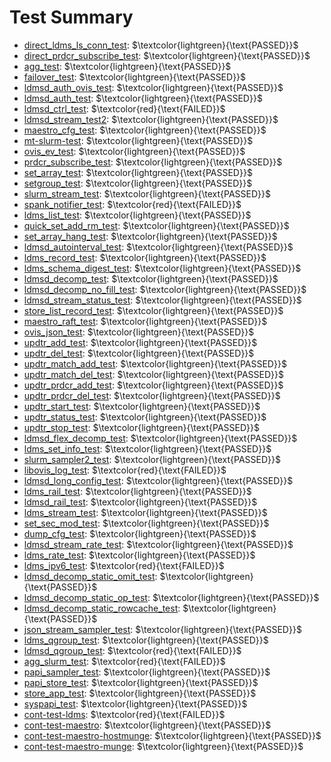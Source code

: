 Test Summary
============
* [direct_ldms_ls_conn_test](test-log/direct_ldms_ls_conn_test.log): $\textcolor{lightgreen}{\text{PASSED}}$
* [direct_prdcr_subscribe_test](test-log/direct_prdcr_subscribe_test.log): $\textcolor{lightgreen}{\text{PASSED}}$
* [agg_test](test-log/agg_test.log): $\textcolor{lightgreen}{\text{PASSED}}$
* [failover_test](test-log/failover_test.log): $\textcolor{lightgreen}{\text{PASSED}}$
* [ldmsd_auth_ovis_test](test-log/ldmsd_auth_ovis_test.log): $\textcolor{lightgreen}{\text{PASSED}}$
* [ldmsd_auth_test](test-log/ldmsd_auth_test.log): $\textcolor{lightgreen}{\text{PASSED}}$
* [ldmsd_ctrl_test](test-log/ldmsd_ctrl_test.log): $\textcolor{red}{\text{FAILED}}$
* [ldmsd_stream_test2](test-log/ldmsd_stream_test2.log): $\textcolor{lightgreen}{\text{PASSED}}$
* [maestro_cfg_test](test-log/maestro_cfg_test.log): $\textcolor{lightgreen}{\text{PASSED}}$
* [mt-slurm-test](test-log/mt-slurm-test.log): $\textcolor{lightgreen}{\text{PASSED}}$
* [ovis_ev_test](test-log/ovis_ev_test.log): $\textcolor{lightgreen}{\text{PASSED}}$
* [prdcr_subscribe_test](test-log/prdcr_subscribe_test.log): $\textcolor{lightgreen}{\text{PASSED}}$
* [set_array_test](test-log/set_array_test.log): $\textcolor{lightgreen}{\text{PASSED}}$
* [setgroup_test](test-log/setgroup_test.log): $\textcolor{lightgreen}{\text{PASSED}}$
* [slurm_stream_test](test-log/slurm_stream_test.log): $\textcolor{lightgreen}{\text{PASSED}}$
* [spank_notifier_test](test-log/spank_notifier_test.log): $\textcolor{red}{\text{FAILED}}$
* [ldms_list_test](test-log/ldms_list_test.log): $\textcolor{lightgreen}{\text{PASSED}}$
* [quick_set_add_rm_test](test-log/quick_set_add_rm_test.log): $\textcolor{lightgreen}{\text{PASSED}}$
* [set_array_hang_test](test-log/set_array_hang_test.log): $\textcolor{lightgreen}{\text{PASSED}}$
* [ldmsd_autointerval_test](test-log/ldmsd_autointerval_test.log): $\textcolor{lightgreen}{\text{PASSED}}$
* [ldms_record_test](test-log/ldms_record_test.log): $\textcolor{lightgreen}{\text{PASSED}}$
* [ldms_schema_digest_test](test-log/ldms_schema_digest_test.log): $\textcolor{lightgreen}{\text{PASSED}}$
* [ldmsd_decomp_test](test-log/ldmsd_decomp_test.log): $\textcolor{lightgreen}{\text{PASSED}}$
* [ldmsd_decomp_no_fill_test](test-log/ldmsd_decomp_no_fill_test.log): $\textcolor{lightgreen}{\text{PASSED}}$
* [ldmsd_stream_status_test](test-log/ldmsd_stream_status_test.log): $\textcolor{lightgreen}{\text{PASSED}}$
* [store_list_record_test](test-log/store_list_record_test.log): $\textcolor{lightgreen}{\text{PASSED}}$
* [maestro_raft_test](test-log/maestro_raft_test.log): $\textcolor{lightgreen}{\text{PASSED}}$
* [ovis_json_test](test-log/ovis_json_test.log): $\textcolor{lightgreen}{\text{PASSED}}$
* [updtr_add_test](test-log/updtr_add_test.log): $\textcolor{lightgreen}{\text{PASSED}}$
* [updtr_del_test](test-log/updtr_del_test.log): $\textcolor{lightgreen}{\text{PASSED}}$
* [updtr_match_add_test](test-log/updtr_match_add_test.log): $\textcolor{lightgreen}{\text{PASSED}}$
* [updtr_match_del_test](test-log/updtr_match_del_test.log): $\textcolor{lightgreen}{\text{PASSED}}$
* [updtr_prdcr_add_test](test-log/updtr_prdcr_add_test.log): $\textcolor{lightgreen}{\text{PASSED}}$
* [updtr_prdcr_del_test](test-log/updtr_prdcr_del_test.log): $\textcolor{lightgreen}{\text{PASSED}}$
* [updtr_start_test](test-log/updtr_start_test.log): $\textcolor{lightgreen}{\text{PASSED}}$
* [updtr_status_test](test-log/updtr_status_test.log): $\textcolor{lightgreen}{\text{PASSED}}$
* [updtr_stop_test](test-log/updtr_stop_test.log): $\textcolor{lightgreen}{\text{PASSED}}$
* [ldmsd_flex_decomp_test](test-log/ldmsd_flex_decomp_test.log): $\textcolor{lightgreen}{\text{PASSED}}$
* [ldms_set_info_test](test-log/ldms_set_info_test.log): $\textcolor{lightgreen}{\text{PASSED}}$
* [slurm_sampler2_test](test-log/slurm_sampler2_test.log): $\textcolor{lightgreen}{\text{PASSED}}$
* [libovis_log_test](test-log/libovis_log_test.log): $\textcolor{red}{\text{FAILED}}$
* [ldmsd_long_config_test](test-log/ldmsd_long_config_test.log): $\textcolor{lightgreen}{\text{PASSED}}$
* [ldms_rail_test](test-log/ldms_rail_test.log): $\textcolor{lightgreen}{\text{PASSED}}$
* [ldmsd_rail_test](test-log/ldmsd_rail_test.log): $\textcolor{lightgreen}{\text{PASSED}}$
* [ldms_stream_test](test-log/ldms_stream_test.log): $\textcolor{lightgreen}{\text{PASSED}}$
* [set_sec_mod_test](test-log/set_sec_mod_test.log): $\textcolor{lightgreen}{\text{PASSED}}$
* [dump_cfg_test](test-log/dump_cfg_test.log): $\textcolor{lightgreen}{\text{PASSED}}$
* [ldmsd_stream_rate_test](test-log/ldmsd_stream_rate_test.log): $\textcolor{lightgreen}{\text{PASSED}}$
* [ldms_rate_test](test-log/ldms_rate_test.log): $\textcolor{lightgreen}{\text{PASSED}}$
* [ldms_ipv6_test](test-log/ldms_ipv6_test.log): $\textcolor{red}{\text{FAILED}}$
* [ldmsd_decomp_static_omit_test](test-log/ldmsd_decomp_static_omit_test.log): $\textcolor{lightgreen}{\text{PASSED}}$
* [ldmsd_decomp_static_op_test](test-log/ldmsd_decomp_static_op_test.log): $\textcolor{lightgreen}{\text{PASSED}}$
* [ldmsd_decomp_static_rowcache_test](test-log/ldmsd_decomp_static_rowcache_test.log): $\textcolor{lightgreen}{\text{PASSED}}$
* [json_stream_sampler_test](test-log/json_stream_sampler_test.log): $\textcolor{lightgreen}{\text{PASSED}}$
* [ldms_qgroup_test](test-log/ldms_qgroup_test.log): $\textcolor{lightgreen}{\text{PASSED}}$
* [ldmsd_qgroup_test](test-log/ldmsd_qgroup_test.log): $\textcolor{red}{\text{FAILED}}$
* [agg_slurm_test](test-log/agg_slurm_test.log): $\textcolor{red}{\text{FAILED}}$
* [papi_sampler_test](test-log/papi_sampler_test.log): $\textcolor{lightgreen}{\text{PASSED}}$
* [papi_store_test](test-log/papi_store_test.log): $\textcolor{lightgreen}{\text{PASSED}}$
* [store_app_test](test-log/store_app_test.log): $\textcolor{lightgreen}{\text{PASSED}}$
* [syspapi_test](test-log/syspapi_test.log): $\textcolor{lightgreen}{\text{PASSED}}$
* [cont-test-ldms](test-log/cont-test-ldms.log): $\textcolor{red}{\text{FAILED}}$
* [cont-test-maestro](test-log/cont-test-maestro.log): $\textcolor{lightgreen}{\text{PASSED}}$
* [cont-test-maestro-hostmunge](test-log/cont-test-maestro-hostmunge.log): $\textcolor{lightgreen}{\text{PASSED}}$
* [cont-test-maestro-munge](test-log/cont-test-maestro-munge.log): $\textcolor{lightgreen}{\text{PASSED}}$
